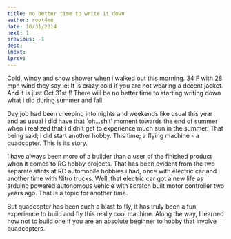 ```yaml
---
title: no better time to write it down
author: root4me
date: 10/31/2014
next: 1
previous: -1
desc: 
lnext:
lprev:
---
```


Cold, windy and snow shower when i walked out this morning. 34 F with 28 mph wind they say ie: It is crazy cold if you are not wearing a decent jacket. And it is just Oct 31st !! There will be no better time to starting writing down what i did during summer and fall. 


Day job had been creeping into nights and weekends like usual this year and as usual i did have that 'oh...shit' moment towards the end of summer when i realized that i didn't get to experience much sun in the summer. That being said; i did start another hobby. This time; a flying machine - a quadcopter. This is its story. 

I have always been more of a builder than a user of the finished product when it comes to RC hobby projects. That has been evident from the two separate stints at RC automobile hobbies i had, once with electric car and another time with Nitro trucks. Well, that electric car got  a new life as arduino powered autonomous vehicle with scratch built motor controller two years ago. That is a topic for another time.

But quadcopter has been such a blast to fly, it has truly been a fun experience to build and fly this really cool machine. Along the way, I learned how not to build one if you are an absolute beginner to hobby that involve quadcopters. 